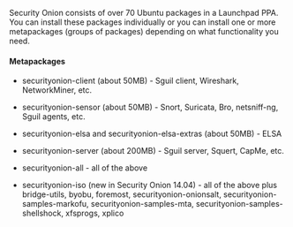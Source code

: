 Security Onion consists of over 70 Ubuntu packages in a Launchpad PPA.  You can install these packages individually or you can install one or more metapackages (groups of packages) depending on what functionality you need.

#### Metapackages ####

  * securityonion-client (about 50MB) - Sguil client, Wireshark, NetworkMiner, etc.

  * securityonion-sensor (about 50MB) - Snort, Suricata, Bro, netsniff-ng, Sguil agents, etc.

  * securityonion-elsa and securityonion-elsa-extras (about 50MB) - ELSA

  * securityonion-server (about 200MB) - Sguil server, Squert, CapMe, etc.

  * securityonion-all - all of the above

  * securityonion-iso (new in Security Onion 14.04) - all of the above plus bridge-utils, byobu, foremost, securityonion-onionsalt, securityonion-samples-markofu, securityonion-samples-mta, securityonion-samples-shellshock, xfsprogs, xplico